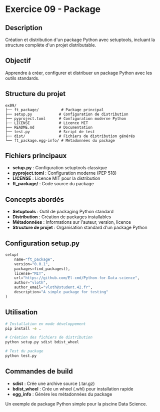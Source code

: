# Exercice 09 - Package

## Description
Création et distribution d'un package Python avec setuptools, incluant la structure complète d'un projet distributable.

## Objectif
Apprendre à créer, configurer et distribuer un package Python avec les outils standards.

## Structure du projet
```
ex09/
├── ft_package/          # Package principal
├── setup.py            # Configuration de distribution
├── pyproject.toml      # Configuration moderne Python
├── LICENSE             # Licence MIT
├── README.md           # Documentation
├── test.py             # Script de test
├── dist/               # Fichiers de distribution générés
└── ft_package.egg-info/ # Métadonnées du package
```

## Fichiers principaux
- **setup.py** : Configuration setuptools classique
- **pyproject.toml** : Configuration moderne (PEP 518)
- **LICENSE** : Licence MIT pour la distribution
- **ft_package/** : Code source du package

## Concepts abordés
- **Setuptools** : Outil de packaging Python standard
- **Distribution** : Création de packages installables
- **Métadonnées** : Informations sur l'auteur, version, licence
- **Structure de projet** : Organisation standard d'un package Python

## Configuration setup.py
```python
setup(
    name="ft_package",
    version="0.0.1",
    packages=find_packages(),
    license="MIT",
    url="https://github.com/El-cmd/Python-for-Data-science",
    author="vloth",
    author_email="vloth@student.42.fr",
    description="A simple package for testing"
)
```

## Utilisation
```bash
# Installation en mode développement
pip install -e .

# Création des fichiers de distribution
python setup.py sdist bdist_wheel

# Test du package
python test.py
```

## Commandes de build
- **sdist** : Crée une archive source (.tar.gz)
- **bdist_wheel** : Crée un wheel (.whl) pour installation rapide
- **egg_info** : Génère les métadonnées du package

Un exemple de package Python simple pour la piscine Data Science.
